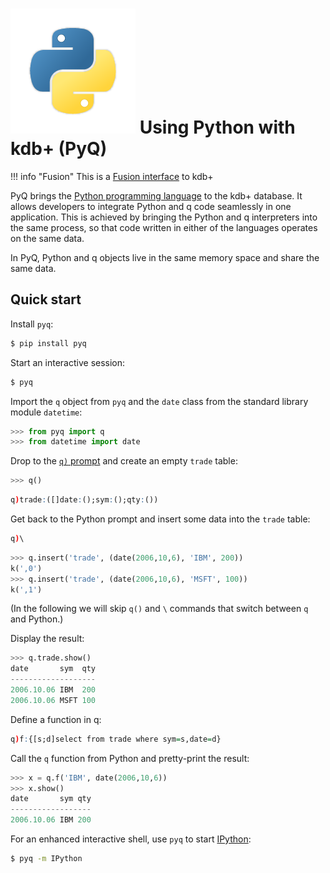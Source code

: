 # ![Python](../img/python.png) Using Python with kdb+ (PyQ)


!!! info "Fusion"
    This is a [Fusion interface](/interfaces/fuse) to kdb+

PyQ brings the [Python programming language](https://www.python.org/about) to the kdb+ database. It allows developers to integrate Python and q code seamlessly in one application. This is achieved by bringing the Python and q interpreters into the same process, so that code written in either of the languages operates on the same data. 

In PyQ, Python and q objects live in the same memory space and share the same data.

## Quick start

Install `pyq`:
```bash
$ pip install pyq
```
Start an interactive session:
```bash
$ pyq
```
Import the `q` object from `pyq` and the `date` class from the standard library module `datetime`:
```python
>>> from pyq import q 
>>> from datetime import date
```
Drop to the [`q)` prompt]() and create an empty `trade` table:
```python
>>> q()
```
```q
q)trade:([]date:();sym:();qty:())
```
Get back to the Python prompt and insert some data into the `trade` table:
```q
q)\
```
```python
>>> q.insert('trade', (date(2006,10,6), 'IBM', 200))
k(',0')
>>> q.insert('trade', (date(2006,10,6), 'MSFT', 100))
k(',1')
```
(In the following we will skip `q()` and `\` commands that switch between `q` and Python.)

Display the result:
```python
>>> q.trade.show()
date       sym  qty
-------------------
2006.10.06 IBM  200
2006.10.06 MSFT 100
```
Define a function in q:
```q
q)f:{[s;d]select from trade where sym=s,date=d}
```
Call the `q` function from Python and pretty-print the result:
```python
>>> x = q.f('IBM', date(2006,10,6))
>>> x.show()
date       sym qty
------------------
2006.10.06 IBM 200
```
For an enhanced interactive shell, use `pyq` to start [IPython](https://ipython.org/):
```bash
$ pyq -m IPython
```

